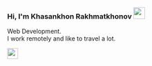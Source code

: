 ### Hi, I'm  Khasankhon Rakhmatkhonov <img src="https://media.giphy.com/media/hvRJCLFzcasrR4ia7z/giphy.gif" width="27px">
Web Development. <br>
I work remotely and like to travel a lot.

<a href="https://t.me/Rahmatxonov_ID13785">
<img src="[[https://www.google.com/url?sa=i&url=https%3A%2F%2Fen.logodownload.org%2Ftelegram-logo%2F&psig=AOvVaw0p75OFoK1Z7nZU6k3xe8ml&ust=1693819986110000&source=images&cd=vfe&opi=89978449&ved=0CBAQjRxqFwoTCJjt6K-RjoEDFQAAAAAdAAAAABAE](https://logodownload.org/wp-content/uploads/2017/11/telegram-logo-0-2.png)https://logodownload.org/wp-content/uploads/2017/11/telegram-logo-0-2.png](https://logodownload.org/wp-content/uploads/2017/11/telegram-logo-0-2.png)https://logodownload.org/wp-content/uploads/2017/11/telegram-logo-0-2.png" width="25px">
</a>
